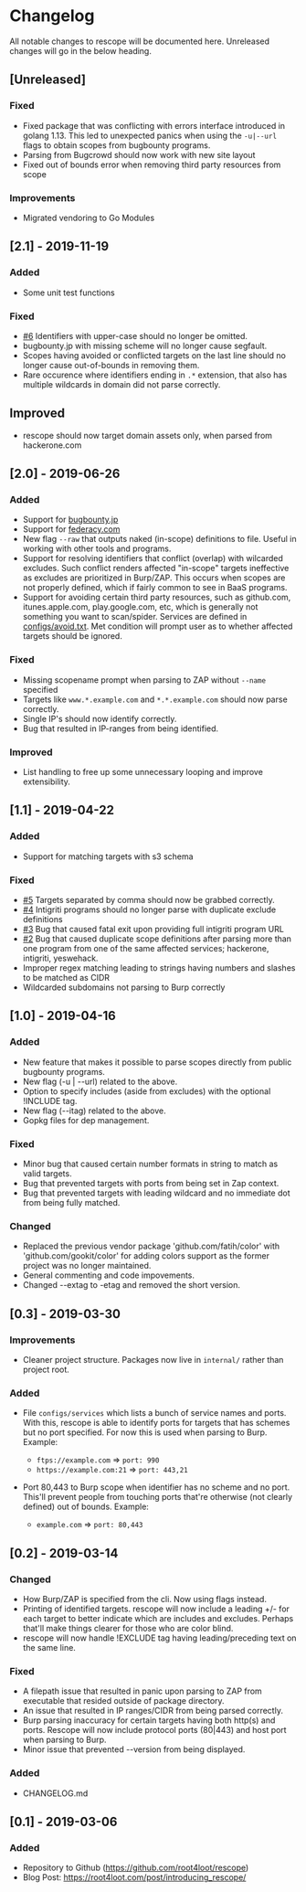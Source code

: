 # Changelog

All notable changes to rescope will be documented here.
Unreleased changes will go in the below heading.

## [Unreleased]

### Fixed
- Fixed package that was conflicting with errors interface introduced in golang 1.13. This led to unexpected panics when using the `-u|--url` flags to obtain scopes from bugbounty programs.
- Parsing from Bugcrowd should now work with new site layout
- Fixed out of bounds error when removing third party resources from scope

### Improvements
- Migrated vendoring to Go Modules

## [2.1] - 2019-11-19

### Added
- Some unit test functions

### Fixed
- [#6](https://github.com/root4loot/rescope/issues/6) Identifiers with upper-case should no longer be omitted.
- bugbounty.jp with missing scheme will no longer cause segfault.
- Scopes having avoided or conflicted targets on the last line should no longer cause out-of-bounds in removing them.
- Rare occurence where identifiers ending in `.*` extension, that also has multiple wildcards in domain did not parse correctly.

## Improved
- rescope should now target domain assets only, when parsed from hackerone.com

## [2.0] - 2019-06-26

### Added
- Support for [bugbounty.jp](https://bugbounty.jp)
- Support for [federacy.com](https://www.federacy.com/)
- New flag `--raw` that outputs naked (in-scope) definitions to file. Useful in working with other tools and programs.
- Support for resolving identifiers that conflict (overlap) with wilcarded excludes. Such conflict renders affected "in-scope" targets ineffective as excludes are prioritized in Burp/ZAP. This occurs when scopes are not properly defined, which if fairly common to see in BaaS programs.
- Support for avoiding certain third party resources, such as github.com, itunes.apple.com, play.google.com, etc, which is generally not something you want to scan/spider. Services are defined in [configs/avoid.txt](configs/avoid.txt). Met condition will prompt user as to whether affected targets should be ignored.


### Fixed
- Missing scopename prompt when parsing to ZAP without `--name` specified
- Targets like `www.*.example.com` and `*.*.example.com` should now parse correctly.
- Single IP's should now identify correctly.
- Bug that resulted in IP-ranges from being identified.

### Improved
- List handling to free up some unnecessary looping and improve extensibility.


## [1.1] - 2019-04-22

### Added
- Support for matching targets with s3 schema

### Fixed
- [#5](https://github.com/root4loot/rescope/issues/5) Targets separated by comma should now be grabbed correctly.  
- [#4](https://github.com/root4loot/rescope/issues/4) Intigriti programs should no longer parse with duplicate exclude definitions
- [#3](https://github.com/root4loot/rescope/issues/3) Bug that caused fatal exit upon providing full intigriti program URL
- [#2](https://github.com/root4loot/rescope/issues/2) Bug that caused duplicate scope definitions after parsing more than one program from one of the same affected services; hackerone, intigriti, yeswehack.
- Improper regex matching leading to strings having numbers and slashes to be matched as CIDR
- Wildcarded subdomains not parsing to Burp correctly

## [1.0] - 2019-04-16

### Added
- New feature that makes it possible to parse scopes directly from public bugbounty programs.
- New flag (-u | --url) related to the above.
- Option to specify includes (aside from excludes) with the optional !INCLUDE tag.
- New flag (--itag) related to the above.
- Gopkg files for dep management.

### Fixed
- Minor bug that caused certain number formats in string to match as valid targets.
- Bug that prevented targets with ports from being set in Zap context.
- Bug that prevented targets with leading wildcard and no immediate dot from being fully matched.

### Changed
- Replaced the previous vendor package 'github.com/fatih/color' with 'github.com/gookit/color' for adding colors support as the former project was no longer maintained.
- General commenting and code impovements.
- Changed --extag to -etag and removed the short version.


## [0.3] - 2019-03-30
### Improvements
- Cleaner project structure. Packages now live in `internal/` rather than project root.

### Added
- File `configs/services` which lists a bunch of service names and ports. With this, rescope is able to identify ports for targets that has schemes but no port specified. For now this is used when parsing to Burp. Example:
     - `ftps://example.com` => `port: 990`
     - `https://example.com:21` => `port: 443,21`

- Port 80,443 to Burp scope when identifier has no scheme and no port. This'll prevent people from touching ports that're otherwise (not clearly defined) out of bounds. Example:
     - `example.com` => `port: 80,443`

## [0.2] - 2019-03-14
### Changed
- How Burp/ZAP is specified from the cli. Now using flags instead.
- Printing of identified targets. rescope will now include a leading +/- for each target to better indicate which are includes and excludes. Perhaps that'll make things clearer for those who are color blind.
- rescope will now handle !EXCLUDE tag having leading/preceding text on the same line.

### Fixed
- A filepath issue that resulted in panic upon parsing to ZAP from executable that resided outside of package directory.
- An issue that resulted in IP ranges/CIDR from being parsed correctly.
- Burp parsing inaccuracy for certain targets having both http(s) and ports. Rescope will now include protocol ports (80|443) and host port when parsing to Burp.
- Minor issue that prevented --version from being displayed.

### Added
- CHANGELOG.md

## [0.1] - 2019-03-06
### Added
- Repository to Github (https://github.com/root4loot/rescope)
- Blog Post: https://root4loot.com/post/introducing_rescope/
